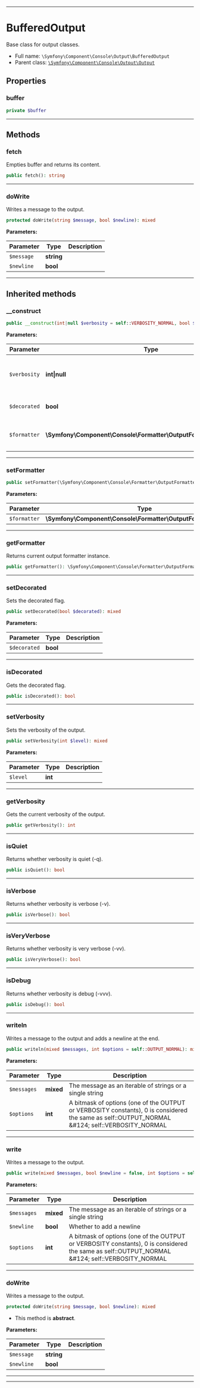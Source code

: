***

# BufferedOutput

Base class for output classes.



* Full name: `\Symfony\Component\Console\Output\BufferedOutput`
* Parent class: [`\Symfony\Component\Console\Output\Output`](./Output.md)



## Properties


### buffer



```php
private $buffer
```






***

## Methods


### fetch

Empties buffer and returns its content.

```php
public fetch(): string
```











***

### doWrite

Writes a message to the output.

```php
protected doWrite(string $message, bool $newline): mixed
```








**Parameters:**

| Parameter | Type | Description |
|-----------|------|-------------|
| `$message` | **string** |  |
| `$newline` | **bool** |  |




***


## Inherited methods


### __construct



```php
public __construct(int|null $verbosity = self::VERBOSITY_NORMAL, bool $decorated = false, \Symfony\Component\Console\Formatter\OutputFormatterInterface|null $formatter = null): mixed
```








**Parameters:**

| Parameter | Type | Description |
|-----------|------|-------------|
| `$verbosity` | **int&#124;null** | The verbosity level (one of the VERBOSITY constants in OutputInterface) |
| `$decorated` | **bool** | Whether to decorate messages |
| `$formatter` | **\Symfony\Component\Console\Formatter\OutputFormatterInterface&#124;null** | Output formatter instance (null to use default OutputFormatter) |




***

### setFormatter



```php
public setFormatter(\Symfony\Component\Console\Formatter\OutputFormatterInterface $formatter): mixed
```








**Parameters:**

| Parameter | Type | Description |
|-----------|------|-------------|
| `$formatter` | **\Symfony\Component\Console\Formatter\OutputFormatterInterface** |  |




***

### getFormatter

Returns current output formatter instance.

```php
public getFormatter(): \Symfony\Component\Console\Formatter\OutputFormatterInterface
```











***

### setDecorated

Sets the decorated flag.

```php
public setDecorated(bool $decorated): mixed
```








**Parameters:**

| Parameter | Type | Description |
|-----------|------|-------------|
| `$decorated` | **bool** |  |




***

### isDecorated

Gets the decorated flag.

```php
public isDecorated(): bool
```











***

### setVerbosity

Sets the verbosity of the output.

```php
public setVerbosity(int $level): mixed
```








**Parameters:**

| Parameter | Type | Description |
|-----------|------|-------------|
| `$level` | **int** |  |




***

### getVerbosity

Gets the current verbosity of the output.

```php
public getVerbosity(): int
```











***

### isQuiet

Returns whether verbosity is quiet (-q).

```php
public isQuiet(): bool
```











***

### isVerbose

Returns whether verbosity is verbose (-v).

```php
public isVerbose(): bool
```











***

### isVeryVerbose

Returns whether verbosity is very verbose (-vv).

```php
public isVeryVerbose(): bool
```











***

### isDebug

Returns whether verbosity is debug (-vvv).

```php
public isDebug(): bool
```











***

### writeln

Writes a message to the output and adds a newline at the end.

```php
public writeln(mixed $messages, int $options = self::OUTPUT_NORMAL): mixed
```








**Parameters:**

| Parameter | Type | Description |
|-----------|------|-------------|
| `$messages` | **mixed** | The message as an iterable of strings or a single string |
| `$options` | **int** | A bitmask of options (one of the OUTPUT or VERBOSITY constants), 0 is considered the same as self::OUTPUT_NORMAL &amp;#124; self::VERBOSITY_NORMAL |




***

### write

Writes a message to the output.

```php
public write(mixed $messages, bool $newline = false, int $options = self::OUTPUT_NORMAL): mixed
```








**Parameters:**

| Parameter | Type | Description |
|-----------|------|-------------|
| `$messages` | **mixed** | The message as an iterable of strings or a single string |
| `$newline` | **bool** | Whether to add a newline |
| `$options` | **int** | A bitmask of options (one of the OUTPUT or VERBOSITY constants), 0 is considered the same as self::OUTPUT_NORMAL &amp;#124; self::VERBOSITY_NORMAL |




***

### doWrite

Writes a message to the output.

```php
protected doWrite(string $message, bool $newline): mixed
```




* This method is **abstract**.



**Parameters:**

| Parameter | Type | Description |
|-----------|------|-------------|
| `$message` | **string** |  |
| `$newline` | **bool** |  |




***


***

